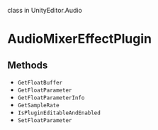 class in UnityEditor.Audio
# AudioMixerEffectPlugin

## Methods
- `GetFloatBuffer`
- `GetFloatParameter`
- `GetFloatParameterInfo`
- `GetSampleRate`
- `IsPluginEditableAndEnabled`
- `SetFloatParameter`
